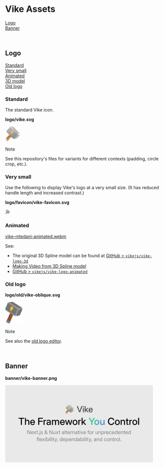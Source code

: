 # Vike Assets

[Logo](#logo)  
[Banner](#banner)  

<br/>


## Logo

[Standard](#standard)  
[Very small](#very-small)  
[Animated](#animated)  
[3D model](#3d-model)  
[Old logo](#old-logo)  

### Standard

The standard Vike icon.

**logo/vike.svg**

<img src="./logo/vike.svg" height="48" />

> [!NOTE]
> See this repository's files for variants for different contexts (padding, circle crop, etc.).

### Very small

Use the following to display Vike's logo at a very small size. (It has reduced handle length and increased contrast.)

**logo/favicon/vike-favicon.svg**

<img src="./logo/favicon/vike-favicon.svg" height="16" />

### Animated

[vike-nitedani-animated.webm](https://github.com/user-attachments/assets/47e06736-16ab-4e00-98b9-c61e810f144a)

See:
 - The original 3D Spline model can be found at [GitHub > `vikejs/vike-logo-3d`](https://github.com/vikejs/vike-logo-3d)
 - [Making Video from 3D Spline model](https://gist.github.com/brillout/73624de22e636977b7738e2946c8df9e)
 - [GitHub > `vikejs/vike-logo-animated`](https://github.com/vikejs/vike-logo-animated)


### Old logo

**logo/old/vike-oblique.svg**

<img src="./logo/old/vike-oblique.svg" height="70" />

> [!NOTE]
> See also the [old logo editor](https://land.vike.dev/editor).

<br/>


## Banner

**banner/vike-banner.png**

<img src="./banner/vike-banner.png" height="250" />
